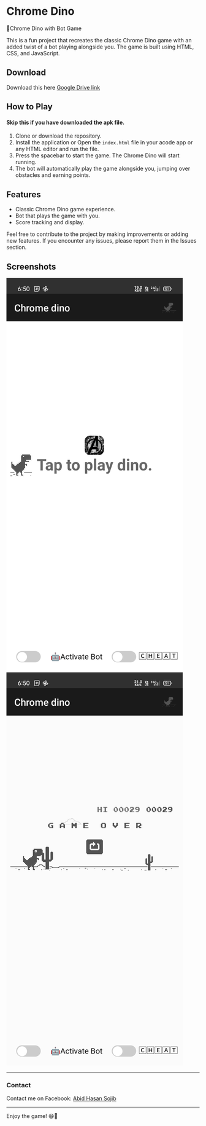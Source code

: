 # Chrome Dino

🦖Chrome Dino with Bot Game

This is a fun project that recreates the classic Chrome Dino game with an added twist of a bot playing alongside you. The game is built using HTML, CSS, and JavaScript.
## Download
Download this here [Google Drive link](https://drive.google.com/file/d/1gCUBohifTPljldYW3fBoNOFZYmmcKO_m/view?usp=drivesdk)
## How to Play
#### Skip this if you have downloaded the apk file.
1. Clone or download the repository.
2. Install the application or Open the `index.html` file in your acode app or any HTML editor and run the file.
3. Press the spacebar to start the game. The Chrome Dino will start running.
4. The bot will automatically play the game alongside you, jumping over obstacles and earning points.

## Features
- Classic Chrome Dino game experience.
- Bot that plays the game with you.
- Score tracking and display.

Feel free to contribute to the project by making improvements or adding new features. If you encounter any issues, please report them in the Issues section.

## Screenshots
![Screenshot 1](1.jpg)
![Screenshot 2](2.jpg)

---
### Contact

Contact me on Facebook: [Abid Hasan Sojib](https://www.facebook.com/abidhasansojib.me)


---

Enjoy the game! 😄🦕

